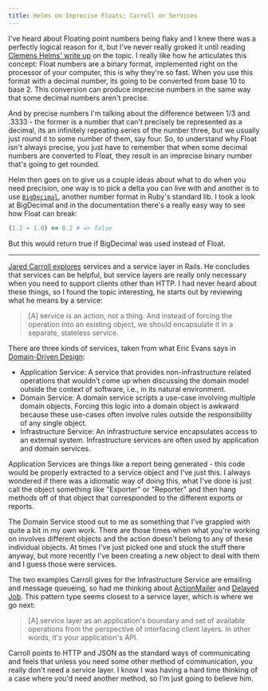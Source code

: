 ```yaml
---
title: Helms on Imprecise Floats; Carroll on Services
---
```


I've heard about Floating point numbers being flaky and I knew there was a
perfectly logical reason for it, but I've never really groked it until reading
[Clemens Helms' write up](/rotten.html#22) on the topic. I really like how he
articulates this concept: Float numbers are a binary format, implemented right
on the processor of your computer, this is why they're so fast. When you use
this format with a decimal number, its going to be converted from base 10 to
base 2. This conversion can produce imprecise numbers in the same way that some
decimal numbers aren't precise.

And by precise numbers I'm talking about the difference between 1/3 and .3333 -
the former is a number that can't precisely be represented as a decimal, its an
infinitely repeating series of the number three, but we usually just round it to
some number of them, say four. So, to understand why Float isn't always precise,
you just have to remember that when some decimal numbers are converted to Float,
they result in an imprecise binary number that's going to get rounded.

Helm then goes on to give us a couple ideas about what to do when you need
precision, one way is to pick a delta you can live with and another is to use
[`BigDecimal`][big_decimal], another number format in Ruby's standard lib. I
took a look at BigDecimal and in the documentation there's a really easy way to
see how Float can break:

```ruby
(1.2 - 1.0) == 0.2 # => false
```

But this would return true if BigDecimal was used instead of Float.

---

[Jared Carroll explores][service_layer] services and a service layer in Rails.
He concludes that services can be helpful, but service layers are really only
necessary when you need to support clients other than HTTP. I had never heard
about these things, so I found the topic interesting, he starts out by reviewing
what he means by a service:

> \[A\] service is an action, not a thing. And instead of forcing the operation
> into an existing object, we should encapsulate it in a separate, stateless
> service.

There are three kinds of services, taken from what Eric Evans says in
[Domain-Driven Design](/rotten.html#21):

* Application Service: A service that provides non-infrastructure related
  operations that wouldn’t come up when discussing the domain model outside the
  context of software, i.e., in its natural environment.
* Domain Service: A domain service scripts a use-case involving multiple domain
  objects. Forcing this logic into a domain object is awkward because these
  use-cases often involve rules outside the responsibility of any single object.
* Infrastructure Service: An infrastructure service encapsulates access to an
  external system. Infrastructure services are often used by application and
  domain services.

Application Services are things like a report being generated - this code would
be properly extracted to a service object and I've just this. I always wondered
if there was a idiomatic way of doing this, what I've done is just call the
object something like "Exporter" or "Reporter" and then hang methods off of that
object that corresponded to the different exports or reports.

The Domain Service stood out to me as something that I've grappled with quite a
bit in my own work. There are those times when what you're working on involves
different objects and the action doesn't belong to any of these individual
objects. At times I've just picked one and stuck the stuff there anyway, but
more recently I've been creating a new object to deal with them and I guess
those were services.

The two examples Carroll gives for the Infrastructure Service are emailing and
message queueing, so had me thinking about [ActionMailer][action_mailer] and
[Delayed Job][dj]. This pattern type seems closest to a service layer, which is
where we go next:

> \[A\] service layer as an application's boundary and set of available
> operations from the perspective of interfacing client layers. In other words,
> it's your application's API.

Carroll points to HTTP and JSON as the standard ways of communicating and feels
that unless you need some other method of communication, you really don't need a
service layer. I know I was having a hard time thinking of a case where you'd
need another method, so I'm just going to believe him.

[big_decimal]: http://www.ruby-doc.org/stdlib-1.9.3/libdoc/bigdecimal/rdoc/BigDecimal.html
[service_layer]: http://blog.carbonfive.com/2012/01/10/does-my-rails-app-need-a-service-layer/
[action_mailer]: http://guides.rubyonrails.org/action_mailer_basics.html
[dj]: https://github.com/collectiveidea/delayed_job
